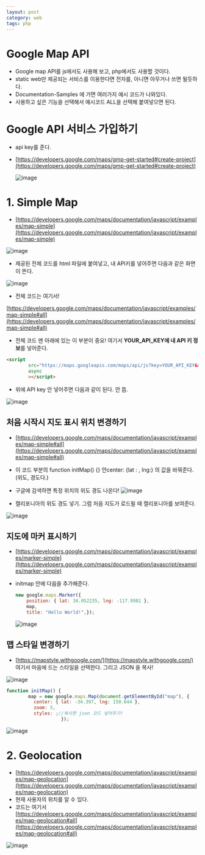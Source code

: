 ```yaml
---
layout: post
category: web
tags: php
---
```

# Google Map API

- Google map API를 js에서도 사용해 보고, php에서도 사용할 것이다.
- static web만 제공되는 서비스를 이용한다면 전자를, 아니면 아무거나 쓰면 될듯하다.
- Documentation-Samples 에 가면 여러가지 예시 코드가 나와있다.
- 사용하고 싶은 기능을 선택해서 예시코드 ALL을 선택해 붙여넣으면 된다.

# Google API 서비스 가입하기

- api key를 준다.

- [https://developers.google.com/maps/gmp-get-started#create-project](https://developers.google.com/maps/gmp-get-started#create-project)

  ![image](https://user-images.githubusercontent.com/37058233/117194642-31adb000-ad99-11eb-9fce-ae8fa21408de.png)

# 1. Simple Map

- [https://developers.google.com/maps/documentation/javascript/examples/map-simple](https://developers.google.com/maps/documentation/javascript/examples/map-simple)

![image](https://user-images.githubusercontent.com/37058233/117190743-a8947a00-ad94-11eb-9a37-e060026eb5a8.png)

- 제공된 전체 코드를 html 파일에 붙여넣고, 내 API키를 넣어주면 다음과 같은 화면이 뜬다.

![image](https://user-images.githubusercontent.com/37058233/117081156-2d7b8700-acf4-11eb-9f60-dc4715816b27.png)

- 전체 코드는 여기서!

[https://developers.google.com/maps/documentation/javascript/examples/map-simple#all](https://developers.google.com/maps/documentation/javascript/examples/map-simple#all)

- 전체 코드 맨 아래에 있는 이 부분이 중요! 여기서 **YOUR_API_KEY에 내 API 키 정보**를 넣어준다.

```html
<script
        src="https://maps.googleapis.com/maps/api/js?key=YOUR_API_KEY&callback=initMap&libraries=&v=weekly"
        async
        ></script>
```

- 위에 API key 안 넣어주면 다음과 같이 된다. 안 뜸.

![image](https://user-images.githubusercontent.com/37058233/117193831-2f972180-ad98-11eb-94c0-8249284e33b8.png)

## **처음 시작시 지도 표시 위치 변경하기**

- [https://developers.google.com/maps/documentation/javascript/examples/map-simple#all](https://developers.google.com/maps/documentation/javascript/examples/map-simple#all)
- 이 코드 부분의 function initMap() {} 안center: {lat : , lng:} 의 값을 바꿔준다. (위도, 경도다.)
- 구글에 검색하면 특정 위치의 위도 경도 나온다! ![image](https://user-images.githubusercontent.com/37058233/117192928-222d6780-ad97-11eb-93f1-36e426cbe971.png)

- 캘리포니아의 위도 경도 넣기. 그럼 처음 지도가 로드될 때 캘리포니아를 보여준다.

![image](https://user-images.githubusercontent.com/37058233/117194964-92d58380-ad99-11eb-84fd-89299a070fda.png)

## **지도에 마커 표시하기**

- [https://developers.google.com/maps/documentation/javascript/examples/marker-simple](https://developers.google.com/maps/documentation/javascript/examples/marker-simple)

- initmap 안에 다음을 추가해준다.

  ```javascript
  new google.maps.Marker({
      position: { lat: 34.052235, lng: -117.9981 },
      map,
      title: "Hello World!",});
  ```

  ![image](https://user-images.githubusercontent.com/37058233/117196125-f7451280-ad9a-11eb-8051-56d5368c4145.png)

## **맵 스타일 변경하기**

- [https://mapstyle.withgoogle.com/](https://mapstyle.withgoogle.com/) 여기서 마음에 드는 스타일을 선택한다. 그리고 JSON 을 복사!

![image](https://user-images.githubusercontent.com/37058233/117196473-60c52100-ad9b-11eb-871c-6025336854cb.png)

```javascript
function initMap() {
        map = new google.maps.Map(document.getElementById("map"), {
          center: { lat: -34.397, lng: 150.644 },
          zoom: 5,
          styles: ;//복사한 json 코드 넣어주기!
                    });
```

![image](https://user-images.githubusercontent.com/37058233/117196767-c2858b00-ad9b-11eb-921e-2de0f3d41981.png)

# 2. Geolocation

- [https://developers.google.com/maps/documentation/javascript/examples/map-geolocation](https://developers.google.com/maps/documentation/javascript/examples/map-geolocation)
- 현재 사용자의 위치를 알 수 있다.
- 코드는 여기서 [https://developers.google.com/maps/documentation/javascript/examples/map-geolocation#all](https://developers.google.com/maps/documentation/javascript/examples/map-geolocation#all)

![image](https://user-images.githubusercontent.com/37058233/117197493-bbab4800-ad9c-11eb-8ea6-d061d4b06372.png)
